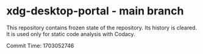 # xdg-desktop-portal - main branch

This repository contains frozen state of the repository.
Its history is cleared. It is used only for static code
analysis with Codacy.

Commit Time: 1703052746